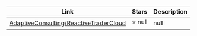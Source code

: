 | Link  | Stars   | Description
| ------------- | ------------- | ------------- |
|[AdaptiveConsulting/ReactiveTraderCloud](https://github.com/AdaptiveConsulting/ReactiveTraderCloud) | :star: null|null|
